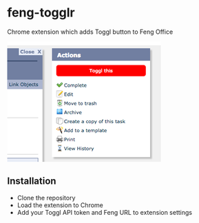 # feng-togglr
Chrome extension which adds Toggl button to Feng Office

![screenshot](images/screenshot.png)

## Installation
- Clone the repository
- Load the extension to Chrome
- Add your Toggl API token and Feng URL to extension settings
